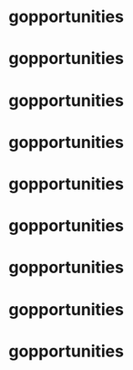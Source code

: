 # gopportunities
# gopportunities
# gopportunities
# gopportunities
# gopportunities
# gopportunities
# gopportunities
# gopportunities
# gopportunities
